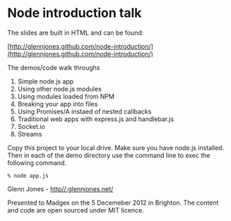 # Node introduction talk

The slides are built in HTML and can be found: 

[http://glennjones.github.com/node-introduction/](http://glennjones.github.com/node-introduction/)

The demos/code walk throughs

1. Simple node.js app
2. Using other node.js modules
3. Using modules loaded from NPM
4. Breaking your app into files
5. Using Promises/A instaed of nested callbacks
6. Traditional web apps with express.js and handlebar.js
7. Socket.io
8. Streams

Copy this project to your local drive. Make sure you have node.js installed. Then in each of the demo directory use the command line to exec the following command.

    % node app.js
    

Glenn Jones - [http//:glennjones.net/](http//:glennjones.net/)

Presented to Madgex on the 5 Decemeber 2012 in Brighton. The content and code are open sourced under MIT licence. 
